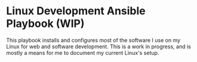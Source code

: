 # Linux Development Ansible Playbook (WIP)

This playbook installs and configures most of the software I use on my Linux for web and software development. This is a work in progress, and is mostly a means for me to document my current Linux's setup. 

